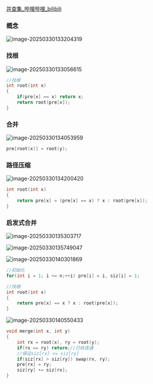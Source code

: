 [并查集_哔哩哔哩_bilibili](https://www.bilibili.com/video/BV1NFByYKEP7/?spm_id_from=333.337.search-card.all.click&vd_source=43a8f06a64dfd686c5ff5a965b7d6c2a)

### 概念



![image-20250330133204319](C:\Users\Emerson\AppData\Roaming\Typora\typora-user-images\image-20250330133204319.png)

### 找根

![image-20250330133056615](C:\Users\Emerson\AppData\Roaming\Typora\typora-user-images\image-20250330133056615.png)

```cpp
//找根
int root(int x)
{
    if(pre[x] == x) return x;
    return root(pre[x]);
}
```

### 合并

![image-20250330134053959](C:\Users\Emerson\AppData\Roaming\Typora\typora-user-images\image-20250330134053959.png)

```cpp
pre[root(x)] = root(y);
```

### 路径压缩

![image-20250330134200420](C:\Users\Emerson\AppData\Roaming\Typora\typora-user-images\image-20250330134200420.png)

```cpp
int root(int x)
{
    return pre[x] = (pre[x] == x) ? x : root(pre[x]);
}
```

### 启发式合并

![image-20250330135303717](C:\Users\Emerson\AppData\Roaming\Typora\typora-user-images\image-20250330135303717.png)

![image-20250330135749047](C:\Users\Emerson\AppData\Roaming\Typora\typora-user-images\image-20250330135749047.png)

![image-20250330140301869](C:\Users\Emerson\AppData\Roaming\Typora\typora-user-images\image-20250330140301869.png)

```cpp
//初始化
for(int i = 1; i <= n;++i) pre[i] = i, siz[i] = 1;
```

```cpp
//找根
int root(int x)
{
    return pre[x] == x ? x : root(pre[x]);
}
```

![image-20250330140550433](C:\Users\Emerson\AppData\Roaming\Typora\typora-user-images\image-20250330140550433.png)

```cpp
void merge(int x, int y)
{
    int rx = root(x), ry = root(y);
    if(rx == ry) return;//已经连通
    //保证siz[rx] <= siz[ry]
    if(siz[rx] > siz[ry]) swap(rx, ry);
    pre[rx] = ry;
    siz[ry] += siz[rx];
}
```

